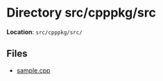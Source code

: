 <a id="dir_ae5f9e36d6c970e85959cc61ed45e10e"></a>
# Directory src/cpppkg/src

**Location**: `src/cpppkg/src/`





## Files

* [sample.cpp](sample_8cpp.md#sample_8cpp)

[C++]: https://img.shields.io/badge/language-C%2B%2B-blue (C++)
[public]: https://img.shields.io/badge/-public-brightgreen (public)